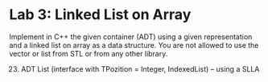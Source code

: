 # Lab 3: Linked List on Array

Implement in C++ the given container (ADT) using a given representation and a linked list on 
array as a data structure. You are not allowed to use the vector or list from STL or from any other library.

23. ADT List (interface with TPozition = Integer, IndexedList) – using a SLLA

